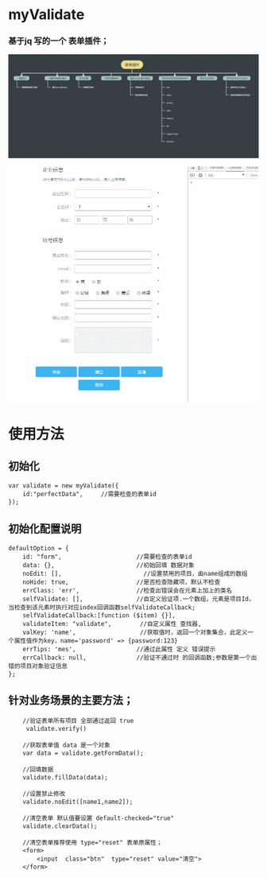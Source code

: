 # myValidate

### 基于jq 写的一个 表单插件；

![Alt 功能模块](https://github.com/lidog/myValidate/blob/master/EgImages/2.png)

![Alt 演示](https://github.com/lidog/myValidate/blob/master/EgImages/eg.gif)

# 使用方法

## 初始化

    var validate = new myValidate({
        id:"perfectData",     //需要检查的表单id
    });


## 初始化配置说明


    defaultOption = {
        id: "form",                     //需要检查的表单id
        data: {},                       //初始回填 数据对象
        noEdit: [],                       //设置禁用的项目，由name组成的数组
        noHide: true,                   //是否检查隐藏项，默认不检查
        errClass: 'err',                //检查出错误会在元素上加上的类名
        selfValidate: [],               //自定义验证项.一个数组，元素是项目Id，当检查到该元素时执行对应index回调函数selfValidateCallback;
        selfValidateCallback:[function ($item) {}],
        validateItem: "validate",        //自定义属性 查找器,
        valKey: 'name',                  //获取值时，返回一个对象集合，此定义一个属性值作为key，name='password' => {password:123}
        errTips: 'mes',                 //通过此属性 定义 错误提示
        errCallback: null,              //验证不通过时 的回调函数;参数是第一个出错的项目对象验证信息
    };




## 针对业务场景的主要方法；


        //验证表单所有项目 全部通过返回 true
         validate.verify()

        //获取表单值 data 是一个对象
        var data = validate.getFormData();

        //回填数据
        validate.fillData(data);

        //设置禁止修改
        validate.noEdit([name1,name2]);

        //清空表单 默认值要设置 default-checked="true"
        validate.clearData();

        //清空表单推荐使用 type="reset" 表单原属性；
        <form>
            <input  class="btn"  type="reset" value="清空">
        </form>



